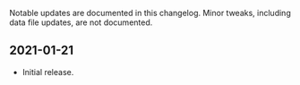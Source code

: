 Notable updates are documented in this changelog. Minor tweaks, including data
file updates, are not documented.

2021-01-21
----------
- Initial release.
